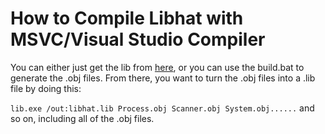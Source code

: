 # How to Compile Libhat with MSVC/Visual Studio Compiler

You can either just get the lib from [here](https://github.com/notchyves/libhat/raw/master/msvc/libhat.lib), or you can use the build.bat to generate the .obj files. From there, you want to turn the .obj files into a .lib file by doing this:

```lib.exe /out:libhat.lib Process.obj Scanner.obj System.obj......``` and so on, including all of the .obj files.
